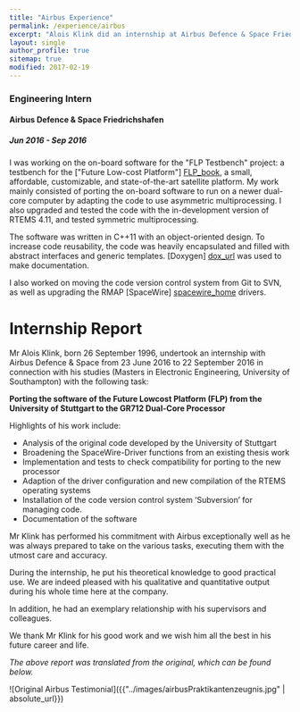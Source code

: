 ```yaml
---
title: "Airbus Experience"
permalink: /experience/airbus
excerpt: "Alois Klink did an internship at Airbus Defence & Space Friedrichshafen, working on the onboard software for the FLP Testbench, a testbench for a low-cost satellite."
layout: single
author_profile: true
sitemap: true
modified: 2017-02-19
---
```


### Engineering Intern

#### Airbus Defence & Space Friedrichshafen

##### Jun 2016 - Sep 2016

I was working on the on-board software for the "FLP Testbench" project: a
testbench for the ["Future Low-cost Platform"] [FLP_book], a small, affordable, 
customizable, and state-of-the-art satellite
platform. My work mainly consisted of porting the on-board software to run on a
newer dual-core computer by adapting the code to use asymmetric multiprocessing.
I also upgraded and tested the code with the in-development version of RTEMS 4.11,
and tested symmetric multiprocessing. 

The software was written in C++11 with an object-oriented design. To increase code
reusability, the code was heavily encapsulated and filled with abstract
interfaces and generic templates. [Doxygen] [dox_url] was used to make documentation.

I also worked on moving the code version control system from Git to SVN, as well
as upgrading the RMAP [SpaceWire] [spacewire_home] drivers.

[FLP_book]: http://www.springer.com/gb/book/9783319235028
[spacewire_home]: http://spacewire.esa.int
[dox_url]: http://www.stack.nl/~dimitri/doxygen/

# Internship Report
Mr Alois Klink, born 26 September 1996, undertook an internship with Airbus Defence & Space
from 23 June 2016 to 22 September 2016 in connection with his studies 
(Masters in Electronic Engineering, University of Southampton) with the following task:

**Porting the software of the Future Lowcost Platform (FLP) from the University of Stuttgart to the GR712 Dual-Core Processor**

Highlights of his work include:

- Analysis of the original code developed by the University of Stuttgart
- Broadening the SpaceWire-Driver functions from an existing thesis work
- Implementation and tests to check compatibility for porting to the new processor
- Adaption of the driver configuration and new compilation of the RTEMS operating systems
- Installation of the code version control system ‘Subversion’ for managing code.
- Documentation of the software

Mr Klink has performed his commitment with Airbus exceptionally well as he was 
always prepared to take on the various tasks, executing them with the utmost care
 and accuracy.

During the internship, he put his theoretical knowledge to good practical use.
We are indeed pleased with his qualitative and quantitative output during his whole time here at the company.

In addition, he had an exemplary relationship with his supervisors and colleagues.

We thank Mr Klink for his good work and we wish him all the best in his future career and life.

*The above report was translated from the original, which can be found below.*

![Original Airbus Testimonial]({{"../images/airbusPraktikantenzeugnis.jpg" | absolute_url}})
